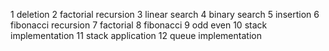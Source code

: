 1 deletion
2 factorial recursion
3 linear search
4 binary search
5 insertion
6 fibonacci recursion
7 factorial
8 fibonacci
9 odd even
10 stack implementation
11 stack application
12 queue implementation

